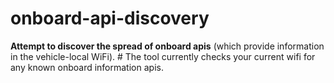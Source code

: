 # onboard-api-discovery
**Attempt to discover the spread of onboard apis** (which provide information in the vehicle-local WiFi). #
The tool currently checks your current wifi for any known onboard information apis.
